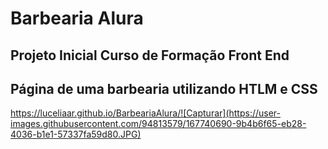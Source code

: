 # Barbearia Alura
## Projeto Inicial Curso de Formação Front End
## Página de uma barbearia utilizando HTLM e CSS

https://luceliaar.github.io/BarbeariaAlura/![Capturar](https://user-images.githubusercontent.com/94813579/167740690-9b4b6f65-eb28-4036-b1e1-57337fa59d80.JPG)



